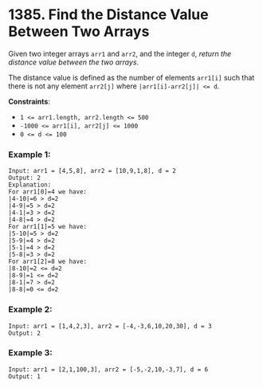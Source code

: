 # 1385. Find the Distance Value Between Two Arrays

Given two integer arrays `arr1` and `arr2`, and the integer `d`, *return the distance value between the two arrays*.

The distance value is defined as the number of elements `arr1[i]` such that there is not any element `arr2[j]` where `|arr1[i]-arr2[j]| <= d`.

**Constraints**:
- `1 <= arr1.length, arr2.length <= 500`
- `-1000 <= arr1[i], arr2[j] <= 1000`
- `0 <= d <= 100`

### Example 1:
```
Input: arr1 = [4,5,8], arr2 = [10,9,1,8], d = 2
Output: 2
Explanation: 
For arr1[0]=4 we have: 
|4-10|=6 > d=2 
|4-9|=5 > d=2 
|4-1|=3 > d=2 
|4-8|=4 > d=2 
For arr1[1]=5 we have: 
|5-10|=5 > d=2 
|5-9|=4 > d=2 
|5-1|=4 > d=2 
|5-8|=3 > d=2
For arr1[2]=8 we have:
|8-10|=2 <= d=2
|8-9|=1 <= d=2
|8-1|=7 > d=2
|8-8|=0 <= d=2
```

### Example 2:
```
Input: arr1 = [1,4,2,3], arr2 = [-4,-3,6,10,20,30], d = 3
Output: 2
```

### Example 3:
```
Input: arr1 = [2,1,100,3], arr2 = [-5,-2,10,-3,7], d = 6
Output: 1
```
